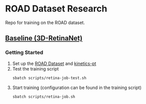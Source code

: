 # ROAD Dataset Research

Repo for training on the ROAD dataset.

## [Baseline (3D-RetinaNet)](https://github.com/gurkirt/3D-RetinaNet)

### Getting Started

1. Set up the [ROAD Dataset](./scripts/road-data) and [kinetics-pt](./scripts/kinetics-pt)
1. Test the training script
   ```bash
   sbatch scripts/retina-job-test.sh
   ```
1. Start training (configuration can be found in the training script)
   ```bash
   sbatch scripts/retina-job.sh
   ```
